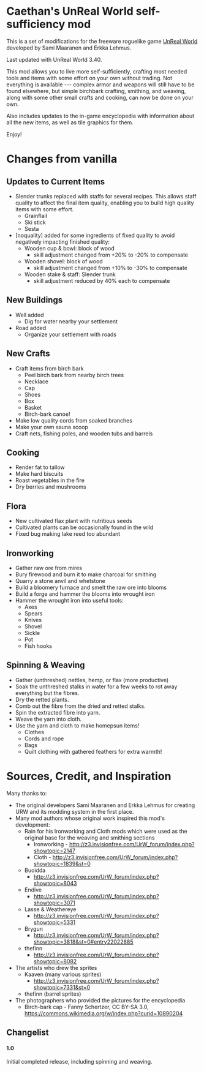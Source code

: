 # Caethan's UnReal World self-sufficiency mod

This is a set of modifications for the freeware roguelike game [UnReal World](http://www.unrealworld.fi/) developed by Sami Maaranen and Erkka Lehmus.

Last updated with UnReal World 3.40.

This mod allows you to live more self-sufficiently, crafting most needed tools and items with some effort on your own without trading.
Not everything is available --- complex armor and weapons will still have to be found elsewhere, but simple birchbark crafting, smithing, and weaving, along with some other small crafts and cooking, can now be done on your own.

Also includes updates to the in-game encyclopedia with information about all the new items, as well as tile graphics for them.

Enjoy!

# Changes from vanilla

## Updates to Current Items

* Slender trunks replaced with staffs for several recipes.  This allows staff quality to affect the final item quality, enabling you to build high quality items with some effort.
	- Grainflail
	- Ski stick
	- Sesta
* [noquality] added for some ingredients of fixed quality to avoid negatively impacting finished quality:
	- Wooden cup & bowl: block of wood
		- skill adjustment changed from +20% to -20% to compensate
	- Wooden shovel: block of wood
		- skill adjustment changed from +10% to -30% to compensate
	- Wooden stake & staff: Slender trunk
		- skill adjustment reduced by 40% each to compensate

## New Buildings

* Well added
    - Dig for water nearby your settlement
* Road added
    - Organize your settlement with roads


## New Crafts

* Craft items from birch bark
    - Peel birch bark from nearby birch trees
    - Necklace
    - Cap
    - Shoes
    - Box
    - Basket
    - Birch-bark canoe!
* Make low quality cords from soaked branches
* Make your own sauna scoop
* Craft nets, fishing poles, and wooden tubs and barrels

## Cooking

* Render fat to tallow
* Make hard biscuits
* Roast vegetables in the fire
* Dry berries and mushrooms

## Flora

* New cultivated flax plant with nutritious seeds
* Cultivated plants can be occasionally found in the wild
* Fixed bug making lake reed too abundant

## Ironworking

* Gather raw ore from mires
* Bury firewood and burn it to make charcoal for smithing
* Quarry a stone anvil and whetstone
* Build a bloomery furnace and smelt the raw ore into blooms
* Build a forge and hammer the blooms into wrought iron
* Hammer the wrought iron into useful tools:
    - Axes
    - Spears
    - Knives
    - Shovel
    - Sickle
    - Pot
    - Fish hooks

## Spinning & Weaving

* Gather (unthreshed) nettles, hemp, or flax (more productive)
* Soak the unthreshed stalks in water for a few weeks to rot away everything but the fibres.
* Dry the retted plants.
* Comb out the fibre from the dried and retted stalks.
* Spin the extracted fibre into yarn.
* Weave the yarn into cloth.
* Use the yarn and cloth to make homepsun items!
    - Clothes
    - Cords and rope
    - Bags
    - Quilt clothing with gathered feathers for extra warmth!


# Sources, Credit, and Inspiration

Many thanks to:
* The original developers Sami Maaranen and Erkka Lehmus for creating URW and its modding system in the first place.
* Many mod authors whose original work inspired this mod's development:
	* Rain for his Ironworking and Cloth mods which were used as the original base for the weaving and smithing sections
		* Ironworking - http://z3.invisionfree.com/UrW_forum/index.php?showtopic=2147
		* Cloth - http://z3.invisionfree.com/UrW_forum/index.php?showtopic=1839&st=0
	* Buoidda
		* http://z3.invisionfree.com/UrW_forum/index.php?showtopic=8043
	* Endive
		* http://z3.invisionfree.com/UrW_forum/index.php?showtopic=3071
	* Lasse & Weathereye
		* http://z3.invisionfree.com/UrW_forum/index.php?showtopic=5331
	* Brygun
		* http://z3.invisionfree.com/UrW_forum/index.php?showtopic=3818&st=0#entry22022885
    * thefinn
        * http://z3.invisionfree.com/UrW_forum/index.php?showtopic=8082
* The artists who drew the sprites
	* Kaaven (many various sprites)
		* http://z3.invisionfree.com/UrW_forum/index.php?showtopic=7331&st=0
    * thefinn (barrel sprites)
* The photographers who provided the pictures for the encyclopedia
    * Birch-bark cap - Fanny Schertzer, CC BY-SA 3.0, https://commons.wikimedia.org/w/index.php?curid=10890204
		
## Changelist

#### 1.0

Initial completed release, including spinning and weaving.